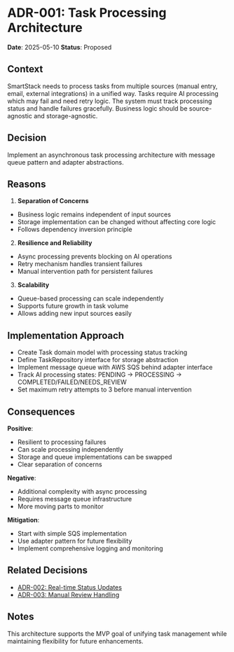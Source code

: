 # ADR-001: Task Processing Architecture

**Date**: 2025-05-10
**Status**: Proposed

## Context

SmartStack needs to process tasks from multiple sources (manual entry, email, external integrations) in a unified way. Tasks require AI processing which may fail and need retry logic. The system must track processing status and handle failures gracefully. Business logic should be source-agnostic and storage-agnostic.

## Decision

Implement an asynchronous task processing architecture with message queue pattern and adapter abstractions.

## Reasons

1. **Separation of Concerns**

- Business logic remains independent of input sources
- Storage implementation can be changed without affecting core logic
- Follows dependency inversion principle

2. **Resilience and Reliability**

- Async processing prevents blocking on AI operations
- Retry mechanism handles transient failures
- Manual intervention path for persistent failures

3. **Scalability**

- Queue-based processing can scale independently
- Supports future growth in task volume
- Allows adding new input sources easily

## Implementation Approach

- Create Task domain model with processing status tracking
- Define TaskRepository interface for storage abstraction
- Implement message queue with AWS SQS behind adapter interface
- Track AI processing states: PENDING → PROCESSING → COMPLETED/FAILED/NEEDS_REVIEW
- Set maximum retry attempts to 3 before manual intervention

## Consequences

**Positive**:

- Resilient to processing failures
- Can scale processing independently
- Storage and queue implementations can be swapped
- Clear separation of concerns

**Negative**:

- Additional complexity with async processing
- Requires message queue infrastructure
- More moving parts to monitor

**Mitigation**:

- Start with simple SQS implementation
- Use adapter pattern for future flexibility
- Implement comprehensive logging and monitoring

## Related Decisions

- [ADR-002: Real-time Status Updates](./ADR-002.md)
- [ADR-003: Manual Review Handling](./ADR-003.md)

## Notes

This architecture supports the MVP goal of unifying task management while maintaining flexibility for future enhancements.
